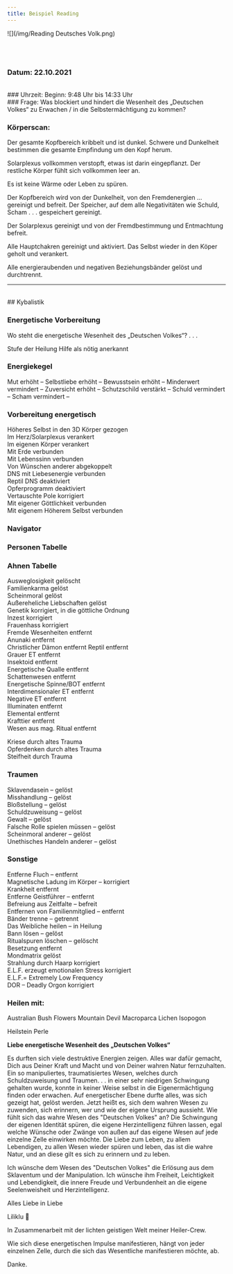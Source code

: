 ```yaml
---
title: Beispiel Reading
---
```

<style>
img {
  width:600px;
  max-width: 99%
}
</style>

 ![](/img/Reading Deutsches Volk.png)


<br><br>

### Datum: 22.10.2021
<br>
### Uhrzeit:
Beginn:       9:48 Uhr       bis   14:33 Uhr
<br>
### Frage:
Was blockiert und hindert die Wesenheit des „Deutschen Volkes“ zu Erwachen / in die Selbstermächtigung zu kommen?

<br>

### Körperscan:

Der gesamte Kopfbereich kribbelt und ist dunkel. Schwere und Dunkelheit bestimmen die gesamte Empfindung um den Kopf herum.

Solarplexus vollkommen verstopft, etwas ist darin eingepflanzt. Der restliche Körper fühlt sich vollkommen leer an.

Es ist keine Wärme oder Leben zu spüren.

Der Kopfbereich wird von der Dunkelheit, von den Fremdenergien … gereinigt und befreit. Der Speicher, auf dem alle Negativitäten wie Schuld, Scham . . . gespeichert gereinigt.

Der Solarplexus gereinigt und von der Fremdbestimmung und Entmachtung befreit.

Alle Hauptchakren gereinigt und aktiviert. Das Selbst wieder in den Köper geholt und verankert.

Alle energieraubenden und negativen Beziehungsbänder gelöst und durchtrennt.

---
<br>
## Kybalistik


### Energetische Vorbereitung

Wo steht die energetische Wesenheit des „Deutschen Volkes“? . . .

Stufe der Heilung
Hilfe als nötig anerkannt

### Energiekegel
Mut erhöht –
Selbstliebe erhöht –
Bewusstsein erhöht –
Minderwert vermindert –
Zuversicht erhöht –
Schutzschild verstärkt –
Schuld vermindert –
Scham vermindert –


### Vorbereitung energetisch
Höheres Selbst in den 3D Körper gezogen  
Im Herz/Solarplexus verankert  
Im eigenen Körper verankert  
Mit Erde verbunden  
Mit Lebenssinn verbunden  
Von Wünschen anderer abgekoppelt  
DNS mit Liebesenergie verbunden  
Reptil DNS deaktiviert  
Opferprogramm deaktiviert  
Vertauschte Pole korrigiert  
Mit eigener Göttlichkeit verbunden  
Mit eigenem Höherem Selbst verbunden  


### Navigator

### Personen Tabelle

### Ahnen Tabelle
Ausweglosigkeit gelöscht  
Familienkarma gelöst  
Scheinmoral gelöst  
Außereheliche Liebschaften gelöst  
Genetik korrigiert, in die göttliche Ordnung  
Inzest korrigiert  
Frauenhass korrigiert  
Fremde Wesenheiten entfernt  
Anunaki			entfernt  
Christlicher Dämon		entfernt
Reptil				entfernt  
Grauer ET			entfernt  
Insektoid 			entfernt  
Energetische Qualle 		entfernt  
Schattenwesen		entfernt  
Energetische Spinne/BOT	entfernt  
Interdimensionaler ET entfernt  
Negative ET			entfernt  
Illuminaten			entfernt  
Elemental			entfernt  
Krafttier			entfernt  
Wesen aus mag. Ritual	entfernt  


Kriese durch altes Trauma  
Opferdenken durch altes Trauma  
Steifheit durch Trauma  


### Traumen
Sklavendasein	–	gelöst  
Misshandlung	–	gelöst  
Bloßstellung	–	gelöst  
Schuldzuweisung	–	gelöst  
Gewalt	–	gelöst  
Falsche Rolle spielen müssen	–	gelöst  
Scheinmoral anderer	–	gelöst  
Unethisches Handeln anderer	–	gelöst  

### Sonstige
Entferne Fluch – entfernt  
Magnetische Ladung im Körper	– korrigiert  
Krankheit entfernt  
Entferne Geistführer	–		entfernt  
Befreiung aus Zeitfalte	–	befreit  
Entfernen von Familienmitglied  –	entfernt  
Bänder trenne			–	getrennt  
Das Weibliche heilen	–		in Heilung  
Bann lösen	–		gelöst  
Ritualspuren löschen	–	gelöscht  
Besetzung entfernt  
Mondmatrix	gelöst  
Strahlung durch Haarp		korrigiert  
E.L.F. erzeugt emotionalen Stress	korrigiert  
E.L.F.= Extremely Low Frequency  
DOR – Deadly Orgon 			korrigiert  


### Heilen mit:

Australian Bush Flowers
Mountain Devil
Macroparca
Lichen
Isopogon

Heilstein
Perle


**Liebe energetische Wesenheit des „Deutschen Volkes“**

Es durften sich viele destruktive Energien zeigen. Alles war dafür gemacht, Dich aus Deiner Kraft und Macht und von Deiner wahren Natur fernzuhalten. Ein so manipuliertes, traumatisiertes Wesen, welches durch Schuldzuweisung und Traumen. . . in einer sehr niedrigen Schwingung gehalten wurde, konnte in keiner Weise selbst in die Eigenermächtigung finden oder erwachen.
Auf energetischer Ebene durfte alles, was sich gezeigt hat, gelöst werden. Jetzt heißt es, sich dem wahren Wesen zu zuwenden, sich erinnern, wer und wie der eigene Ursprung aussieht. Wie fühlt sich das wahre Wesen des "Deutschen Volkes" an? Die Schwingung der eigenen Identität spüren, die eigene Herzintelligenz führen lassen, egal welche Wünsche oder Zwänge von außen auf das eigene Wesen auf jede einzelne Zelle einwirken möchte. Die Liebe zum Leben, zu allem Lebendigen, zu allen Wesen wieder spüren und leben, das ist die wahre Natur, und an diese gilt es sich zu erinnern und zu leben.

Ich wünsche dem Wesen des "Deutschen Volkes" die Erlösung aus dem Sklaventum und der Manipulation. Ich wünsche ihm Freiheit, Leichtigkeit und Lebendigkeit, die innere Freude und Verbundenheit an die eigene Seelenweisheit und Herzintelligenz.


Alles Liebe in Liebe

Liliklu  🦋

In Zusammenarbeit mit der lichten geistigen Welt meiner Heiler-Crew.

Wie sich diese energetischen Impulse manifestieren, hängt von jeder einzelnen Zelle, durch die sich das Wesentliche manifestieren möchte, ab.

Danke.
